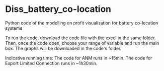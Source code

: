 # Diss_battery_co-location
Python code of the modelling on profit visualisation for battery co-location systems

To run the code, download the code file with the excel in the same folder. 
Then, once the code open, choose your range of variable and run the main box.
The graphs will be downloaded in the code's folder.

Indicative running time:
The code for ANM runs in ~15min.
The code for Export Limited Connection runs in ~1h30min.
